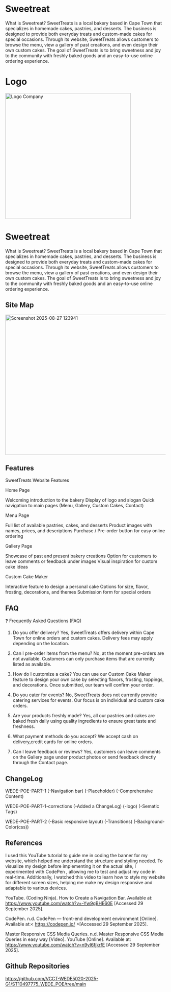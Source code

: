 

# Sweetreat 
What is Sweetreat?
SweetTreats is a local bakery based in Cape Town that specializes in homemade cakes, pastries, and desserts. The business is designed to provide both everyday treats and custom-made cakes for special occasions. Through its website, SweetTreats allows customers to browse the menu, view a gallery of past creations, and even design their own custom cakes. The goal of SweetTreats is to bring sweetness and joy to the community with freshly baked goods and an easy-to-use online ordering experience.

# Logo
<img width="394" height="394" alt="Logo Company" src="https://github.com/user-attachments/assets/e1b026ca-03ed-4f8a-b1f3-96e363e014e5" />



# Sweetreat 
What is Sweetreat?
SweetTreats is a local bakery based in Cape Town that specializes in homemade cakes, pastries, and desserts. The business is designed to provide both everyday treats and custom-made cakes for special occasions. Through its website, SweetTreats allows customers to browse the menu, view a gallery of past creations, and even design their own custom cakes. The goal of SweetTreats is to bring sweetness and joy to the community with freshly baked goods and an easy-to-use online ordering experience.



## Site Map
<img width="723" height="439" alt="Screenshot 2025-08-27 123941" src="https://github.com/user-attachments/assets/5a251c06-79f6-4cf8-8e19-017d4b1d7b26" />

## Features 
SweetTreats Website Features

Home Page

Welcoming introduction to the bakery
Display of logo and slogan
Quick navigation to main pages (Menu, Gallery, Custom Cakes, Contact)

Menu Page

Full list of available pastries, cakes, and desserts
Product images with names, prices, and descriptions
Purchase / Pre-order button for easy online ordering

Gallery Page

Showcase of past and present bakery creations
Option for customers to leave comments or feedback under images
Visual inspiration for custom cake ideas

Custom Cake Maker

Interactive feature to design a personal cake
Options for size, flavor, frosting, decorations, and themes
Submission form for special orders

## FAQ
❓ Frequently Asked Questions (FAQ)

1. Do you offer delivery?
Yes, SweetTreats offers delivery within Cape Town for online orders and custom cakes. Delivery fees may apply depending on the location.

2. Can I pre-order items from the menu?
No, at the moment pre-orders are not available. Customers can only purchase items that are currently listed as available.

3. How do I customize a cake?
You can use our Custom Cake Maker feature to design your own cake by selecting flavors, frosting, toppings, and decorations. Once submitted, our team will confirm your order.

4. Do you cater for events?
No, SweetTreats does not currently provide catering services for events. Our focus is on individual and custom cake orders.

5. Are your products freshly made?
Yes, all our pastries and cakes are baked fresh daily using quality ingredients to ensure great taste and freshness.

6. What payment methods do you accept?
We accept cash on delivery,credit cards for online orders.

7. Can I leave feedback or reviews?
Yes, customers can leave comments on the Gallery page under product photos or send feedback directly through the Contact page.

## ChangeLog
WEDE-POE-PART-1
(-Navigation bar) 
(-Placeholder)
(-Comprehensive Content)


WEDE-POE-PART-1-corrections
(-Added a ChangeLog)
(-logo)
(-Sematic Tags)

WEDE-POE-PART-2
(-Basic responsive layout)
(-Transitions)
(-Background-Color(css))





## References
I used this YouTube tutorial
 to guide me in coding the banner for my website, which helped me understand the structure and styling needed. To visualize my design before implementing it on the actual site, I experimented with CodePen
, allowing me to test and adjust my code in real-time. Additionally, I watched this video
 to learn how to style my website for different screen sizes, helping me make my design responsive and adaptable to various devices.
 
YouTube. (Coding Ninja). How to Create a Navigation Bar. Available at: <https://www.youtube.com/watch?v=-Yw9gBHE60E> [Accessed 29 September 2025].


CodePen. n.d. CodePen — front-end development environment [Online]. Available at:< https://codepen.io/ >[Accessed 29 September 2025].


Master Responsive CSS Media Queries. n.d. Master Responsive CSS Media Queries in easy way [Video]. YouTube [Online]. Available at: <https://www.youtube.com/watch?v=n9yI6fjkrfE> [Accessed 29 September 2025].



## Github Repositories
https://github.com/VCCT-WEDE5020-2025-G1/ST10497775_WEDE_POE/tree/main
